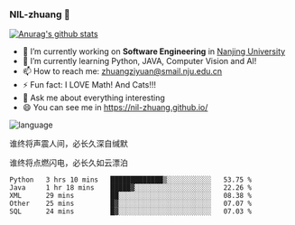 ### NIL-zhuang 👋

<!--
**NIL-zhuang/NIL-zhuang** is a ✨ _special_ ✨ repository because its `README.md` (this file) appears on your GitHub profile.

Here are some ideas to get you started:

- 🔭 I’m currently working on ...
- 🌱 I’m currently learning ...
- 👯 I’m looking to collaborate on ...
- 🤔 I’m looking for help with ...
- 💬 Ask me about ...
- 📫 How to reach me: ...
- 😄 Pronouns: ...
- ⚡ Fun fact: ...
-->

[![Anurag's github stats](https://github-readme-stats.vercel.app/api?username=NIL-zhuang)](https://github.com/anuraghazra/github-readme-stats)

- 🔭 I’m currently working on **Software Engineering** in [Nanjing University](https://www.nju.edu.cn/)
- 🌱 I’m currently learning Python, JAVA, Computer Vision and AI!
- 📫 How to reach me: zhuangziyuan@smail.nju.edu.cn
- ⚡ Fun fact: I LOVE Math! And Cats!!!
- 💬 Ask me about everything interesting
- 😄 You can see me in https://nil-zhuang.github.io/

![language](https://github-readme-stats.vercel.app/api/top-langs/?username=NIL-zhuang&hide=TeX&layout=compact&theme=dark)

谁终将声震人间，必长久深自缄默

谁终将点燃闪电，必长久如云漂泊

<!--START_SECTION:waka-->
```text
Python   3 hrs 10 mins   █████████████▒░░░░░░░░░░░   53.75 % 
Java     1 hr 18 mins    █████▓░░░░░░░░░░░░░░░░░░░   22.26 % 
XML      29 mins         ██░░░░░░░░░░░░░░░░░░░░░░░   08.38 % 
Other    25 mins         █▓░░░░░░░░░░░░░░░░░░░░░░░   07.07 % 
SQL      24 mins         █▓░░░░░░░░░░░░░░░░░░░░░░░   07.03 % 
```
<!--END_SECTION:waka-->
